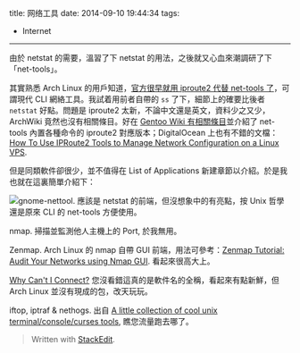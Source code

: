 title: 网络工具
date: 2014-09-10 19:44:34
tags:
- Internet
---

由於 netstat 的需要，溫習了下 netstat 的用法，之後就又心血來潮調研了下「net-tools」。

其實熟悉 Arch Linux 的用戶知道，[官方很早就用 iproute2 代替 net-tools 了](https://www.archlinux.org/news/deprecation-of-net-tools/)，可謂現代 CLI 網絡工具。我試着用前者自帶的 `ss` 了下，細節上的確要比後者 `netstat` 好點。問題是 iproute2 太新，不論中文還是英文，資料少之又少，ArchWiki 竟然也沒有相關條目。好在 [Gentoo Wiki 有相關條目](http://wiki.gentoo.org/wiki/Iproute2)並介紹了 net-tools 內置各種命令的 iproute2 對應版本；DigitalOcean 上也有不錯的文檔：[How To Use IPRoute2 Tools to Manage Network Configuration on a Linux VPS](https://www.digitalocean.com/community/tutorials/how-to-use-iproute2-tools-to-manage-network-configuration-on-a-linux-vps).

但是同類軟件卻很少，並不值得在 List of Applications 新建章節以介紹。於是我也就在這裏簡單介紹下：

![gnome-nettool. 應該是 netstat 的前端，但沒想象中的有亮點，按 Unix 哲學還是原來 CLI 的 net-tools 方便使用。](https://lh4.googleusercontent.com/-dJ_5KRJoCaM/VBBD9_WcqnI/AAAAAAAAGYU/ZfLqZQrBgBY/s0/DeepinScreenshot20140910202225.png)

nmap. 掃描並監測他人主機上的 Port, 於我無用。

Zenmap. Arch Linux 的 nmap 自帶 GUI 前端，用法可參考：[Zenmap Tutorial: Audit Your Networks using Nmap GUI](http://www.linux.com/learn/tutorials/381794-audit-your-network-with-zenmap). 看起來很高大上。

[Why Can't I Connect?](https://www.whycanticonnect.com/) 您沒看錯這真的是軟件名的全稱，看起來有點新鮮，但 Arch Linux 並沒有現成的包，改天玩玩。

iftop, iptraf & nethogs. 出自 [A little collection of cool unix terminal/console/curses tools](http://kkovacs.eu/cool-but-obscure-unix-tools), 瞧您流量跑去哪了。

> Written with [StackEdit](https://stackedit.io/).